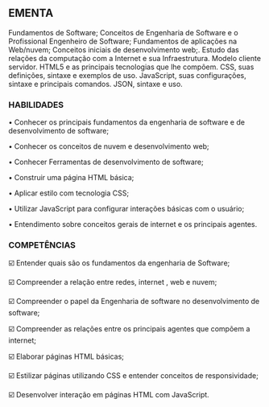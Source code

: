 ## EMENTA
Fundamentos de Software; Conceitos de Engenharia de Software e o Profissional Engenheiro de Software; Fundamentos de aplicações na Web/nuvem; Conceitos iniciais de desenvolvimento web;. Estudo das relações da computação com a Internet e sua Infraestrutura. Modelo cliente servidor. HTML5 e as principais tecnologias que lhe compõem. CSS, suas definições, sintaxe e exemplos de uso. JavaScript, suas configurações, sintaxe e principais comandos. JSON, sintaxe e uso.

### HABILIDADES

• Conhecer os principais fundamentos da engenharia de software e de desenvolvimento de software;

• Conhecer os conceitos de nuvem e desenvolvimento web; 

• Conhecer Ferramentas de desenvolvimento de software; 

• Construir uma página HTML básica;

• Aplicar estilo com tecnologia CSS; 

• Utilizar JavaScript para configurar interações básicas com o usuário; 

• Entendimento sobre conceitos gerais de internet e os principais agentes.

### COMPETÊNCIAS
☑️ Entender quais são os fundamentos da engenharia de Software;

☑️ Compreender a relação entre redes, internet , web e nuvem;

☑️ Compreender o papel da Engenharia de software no desenvolvimento de software;

☑️ Compreender as relações entre os principais agentes que compõem a internet;

☑️ Elaborar páginas HTML básicas;

☑️ Estilizar páginas utilizando CSS e entender conceitos de responsividade;

☑️ Desenvolver interação em páginas HTML com JavaScript.
